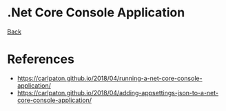 # .Net Core Console Application

[Back](../README.md)

# References

* https://carlpaton.github.io/2018/04/running-a-net-core-console-application/
* https://carlpaton.github.io/2018/04/adding-appsettings-json-to-a-net-core-console-application/
